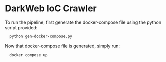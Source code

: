 # DarkWeb IoC Crawler

To run the pipeline, first generate the docker-compose file using the python script provided:

```bash
  python gen-docker-compose.py
```

Now that docker-compose file is generated, simply run:

```bash
  docker compose up
```

